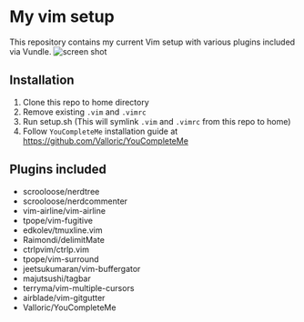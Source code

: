 # My vim setup
This repository contains my current Vim setup with various plugins included via Vundle.
![screen shot](//i.imgur.com/kAlHMCp.png "Screenshot")

## Installation
1. Clone this repo to home directory
2. Remove existing `.vim` and `.vimrc`
3. Run setup.sh (This will symlink `.vim` and `.vimrc` from this repo to home)
4. Follow `YouCompleteMe` installation guide at https://github.com/Valloric/YouCompleteMe

## Plugins included
- scrooloose/nerdtree
- scrooloose/nerdcommenter
- vim-airline/vim-airline
- tpope/vim-fugitive
- edkolev/tmuxline.vim
- Raimondi/delimitMate
- ctrlpvim/ctrlp.vim
- tpope/vim-surround
- jeetsukumaran/vim-buffergator
- majutsushi/tagbar
- terryma/vim-multiple-cursors
- airblade/vim-gitgutter
- Valloric/YouCompleteMe

